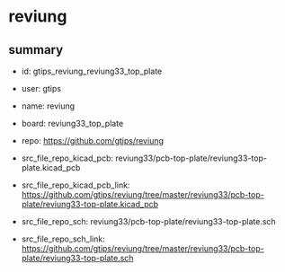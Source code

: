 # reviung
 
## summary 
* id: gtips_reviung_reviung33_top_plate
* user: gtips
* name: reviung
* board: reviung33_top_plate
* repo: https://github.com/gtips/reviung
* src_file_repo_kicad_pcb: reviung33/pcb-top-plate/reviung33-top-plate.kicad_pcb
* src_file_repo_kicad_pcb_link: https://github.com/gtips/reviung/tree/master/reviung33/pcb-top-plate/reviung33-top-plate.kicad_pcb


* src_file_repo_sch: reviung33/pcb-top-plate/reviung33-top-plate.sch
* src_file_repo_sch_link: https://github.com/gtips/reviung/tree/master/reviung33/pcb-top-plate/reviung33-top-plate.sch






